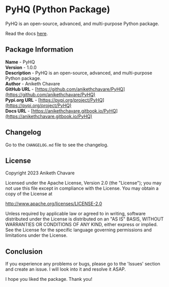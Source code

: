 # PyHQ (Python Package)

PyHQ is an open-source, advanced, and multi-purpose Python package.

Read the docs [here](https://anikethchavare.gitbook.io/PyHQ).

## Package Information

**Name** - PyHQ</br>
**Version** - 1.0.0</br>
**Description** - PyHQ is an open-source, advanced, and multi-purpose Python package.</br>
**Author** - Aniketh Chavare</br>
**GitHub URL** - [https://github.com/anikethchavare/PyHQ](https://github.com/anikethchavare/PyHQ)</br>
**Pypi.org URL** - [https://pypi.org/project/PyHQ](https://pypi.org/project/PyHQ)</br>
**Docs URL** - [https://anikethchavare.gitbook.io/PyHQ](https://anikethchavare.gitbook.io/PyHQ)

## Changelog

Go to the `CHANGELOG.md` file to see the changelog.

## License

Copyright 2023 Aniketh Chavare

Licensed under the Apache License, Version 2.0 (the "License");
you may not use this file except in compliance with the License.
You may obtain a copy of the License at

http://www.apache.org/licenses/LICENSE-2.0

Unless required by applicable law or agreed to in writing, software
distributed under the License is distributed on an "AS IS" BASIS,
WITHOUT WARRANTIES OR CONDITIONS OF ANY KIND, either express or implied.
See the License for the specific language governing permissions and
limitations under the License.

## Conclusion

If you experience any problems or bugs, please go to the 'Issues' section and create an issue. I will look into it and resolve it ASAP.

I hope you liked the package. Thank you!